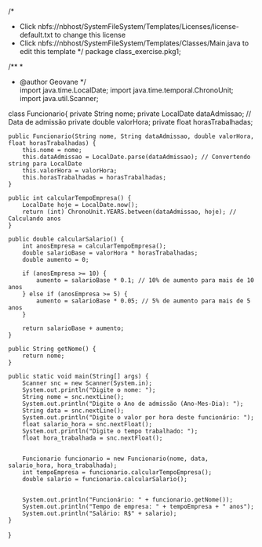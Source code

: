 /*
 * Click nbfs://nbhost/SystemFileSystem/Templates/Licenses/license-default.txt to change this license
 * Click nbfs://nbhost/SystemFileSystem/Templates/Classes/Main.java to edit this template
 */
package class_exercise.pkg1;

/**
 *
 * @author Geovane
 */  
import java.time.LocalDate;
import java.time.temporal.ChronoUnit;
import java.util.Scanner;

class Funcionario{
    private String nome;
    private LocalDate dataAdmissao; // Data de admissão
    private double valorHora;
    private float horasTrabalhadas;

    public Funcionario(String nome, String dataAdmissao, double valorHora, float horasTrabalhadas) {
        this.nome = nome;
        this.dataAdmissao = LocalDate.parse(dataAdmissao); // Convertendo string para LocalDate
        this.valorHora = valorHora;
        this.horasTrabalhadas = horasTrabalhadas;
    }

    public int calcularTempoEmpresa() {
        LocalDate hoje = LocalDate.now();
        return (int) ChronoUnit.YEARS.between(dataAdmissao, hoje); // Calculando anos
    }

    public double calcularSalario() {
        int anosEmpresa = calcularTempoEmpresa();
        double salarioBase = valorHora * horasTrabalhadas;
        double aumento = 0;

        if (anosEmpresa >= 10) {
            aumento = salarioBase * 0.1; // 10% de aumento para mais de 10 anos
        } else if (anosEmpresa >= 5) {
            aumento = salarioBase * 0.05; // 5% de aumento para mais de 5 anos
        }

        return salarioBase + aumento;
    }

    public String getNome() {
        return nome;
    }

    public static void main(String[] args) {
        Scanner snc = new Scanner(System.in);
        System.out.println("Digite o nome: ");
        String nome = snc.nextLine();
        System.out.println("Digite o Ano de admissão (Ano-Mes-Dia): ");
        String data = snc.nextLine();
        System.out.println("Digite o valor por hora deste funcionário: ");
        float salario_hora = snc.nextFloat();
        System.out.println("Digite o tempo trabalhado: ");
        float hora_trabalhada = snc.nextFloat();
        
        
        Funcionario funcionario = new Funcionario(nome, data, salario_hora, hora_trabalhada);
        int tempoEmpresa = funcionario.calcularTempoEmpresa();
        double salario = funcionario.calcularSalario();

        
        System.out.println("Funcionário: " + funcionario.getNome());
        System.out.println("Tempo de empresa: " + tempoEmpresa + " anos");
        System.out.println("Salário: R$" + salario);
    }
}
